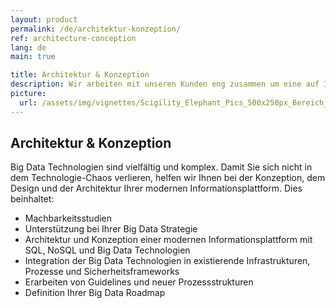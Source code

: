 ```yaml
---
layout: product
permalink: /de/architektur-konzeption/
ref: architecture-conception
lang: de
main: true

title: Architektur & Konzeption
description: Wir arbeiten mit unseren Kunden eng zusammen um eine auf Ihre Bedürfnisse zugeschnitte Informationsplattform sicherzustellen.
picture:
  url: /assets/img/vignettes/Scigility_Elephant_Pics_500x250px_Bereich_4.jpg
---
```


## Architektur & Konzeption

Big Data Technologien sind vielfältig und komplex. Damit Sie sich nicht in dem Technologie-Chaos verlieren, helfen wir Ihnen bei der Konzeption, dem Design und der Architektur Ihrer modernen Informationsplattform. Dies beinhaltet:

* Machbarkeitsstudien
* Unterstützung bei Ihrer Big Data Strategie
* Architektur und Konzeption einer modernen Informationsplattform mit SQL, NoSQL und Big Data Technologien
* Integration der Big Data Technologien in existierende Infrastrukturen, Prozesse und Sicherheitsframeworks
* Erarbeiten von Guidelines und neuer Prozessstrukturen
* Definition Ihrer Big Data Roadmap
